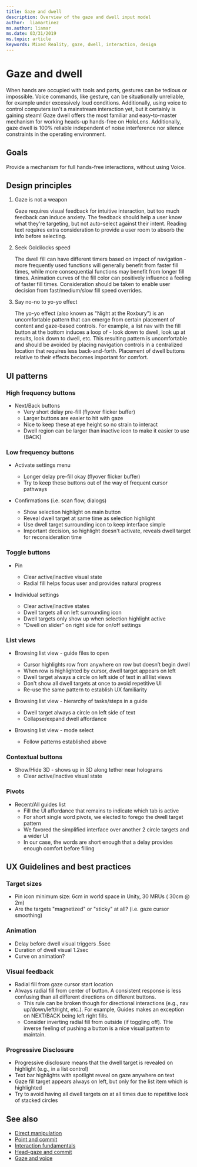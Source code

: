 ```yaml
---
title: Gaze and dwell
description: Overview of the gaze and dwell input model
author:  liamartinez
ms.author: liamar
ms.date: 03/31/2019
ms.topic: article
keywords: Mixed Reality, gaze, dwell, interaction, design
---
```


# Gaze and dwell

When hands are occupied with tools and parts, gestures can be tedious or impossible.  Voice commands, like gesture, can be situationally unreliable, for example under excessively loud conditions.  Additionally, using voice to control computers isn't a mainstream interaction yet, but it certainly is gaining steam!  Gaze dwell offers the most familiar and easy-to-master mechanism for working heads-up hands-free on HoloLens.  Additionally, gaze dwell is 100% reliable independent of noise interference nor silence constraints in the operating environment.

## Goals

Provide a mechanism for full hands-free interactions, without using Voice.

## Design principles

1. Gaze is not a weapon
	
	Gaze requires visual feedback for intuitive interaction, but too much feedback can induce anxiety. The feedback should help a user know what they're targeting, but not auto-select against their intent. Reading text requires extra consideration to provide a user room to absorb the info before selecting.
	
2. Seek Goldilocks speed
	
	The dwell fill can have different timers based on impact of navigation - more frequently used functions will generally benefit from faster fill times, while more consequential functions may benefit from longer fill times. Animation curves of the fill color can positively influence a feeling of faster fill times. Consideration should be taken to enable user decision from fast/medium/slow fill speed overrides.
	
3. Say no-no to yo-yo effect

    The yo-yo effect (also known as "Night at the Roxbury") is an uncomfortable pattern that can emerge from certain  placement of content and gaze-based controls. For example, a list nav with the fill button at the bottom induces a loop of - look down to dwell, look up at results, look down to dwell, etc. This resulting pattern is uncomfortable and should be avoided by placing navigation controls in a centralized location that requires less back-and-forth. Placement of dwell buttons relative to their effects becomes important for comfort.

## UI patterns

### High frequency buttons
	
* Next/Back buttons
  * Very short delay pre-fill (flyover flicker buffer)
  * Larger buttons are easier to hit with gaze
  * Nice to keep these at eye height so no strain to interact
  * Dwell region can be larger than inactive icon to make it easier to use (BACK)

### Low frequency buttons
	
* Activate settings menu
  * Longer delay pre-fill okay (flyover flicker buffer)
  * Try to keep these buttons out of the way of frequent cursor pathways

* Confirmations (i.e. scan flow, dialogs)
  * Show selection highlight on main button
  * Reveal dwell target at same time as selection highlight
  * Use dwell target surrounding icon to keep interface simple
  * Important decision, so highlight doesn't activate, reveals dwell target for reconsideration time
		
### Toggle buttons

* Pin
  * Clear active/inactive visual state
  * Radial fill helps focus user and provides natural progress 

* Individual settings
  * Clear active/inactive states
  * Dwell targets all on left surrounding icon
  * Dwell targets only show up when selection highlight active
  * "Dwell on slider" on right side for on/off settings

### List views

* Browsing list view - guide files to open
  * Cursor highlights row from anywhere on row but doesn’t begin dwell
  * When row is highlighted by cursor, dwell target appears on left
  * Dwell target always a circle on left side of text in all list views
  * Don't show all dwell targets at once to avoid repetitive UI
  * Re-use the same pattern to establish UX familiarity
		
* Browsing list view - hierarchy of tasks/steps in a guide
  * Dwell target always a circle on left side of text
  * Collapse/expand dwell affordance
		
* Browsing list view - mode select
  * Follow patterns established above

### Contextual buttons

* Show/Hide 3D - shows up in 3D along tether near holograms 
  * Clear active/inactive visual state

### Pivots

* Recent/All guides list
  * Fill the UI affordance that remains to indicate which tab is active
  * For short single word pivots, we elected to forego the dwell target pattern
  * We favored the simplified interface over another 2 circle targets and a wider UI
  * In our case, the words are short enough that a delay provides enough comfort before filling


## UX Guidelines and best practices

### Target sizes

  * Pin icon minimum size: 6cm in world space in Unity, 30 MRUs ( 30cm @ 2m)
  * Are the targets "magnetized" or "sticky" at all? (i.e. gaze cursor smoothing)

### Animation

  * Delay before dwell visual triggers .5sec
  * Duration of dwell visual 1.2sec
  * Curve on animation?

### Visual feedback

  * Radial fill from gaze cursor start location
  * Always radial fill from center of button. A consistent response is less confusing than all different directions on different buttons. 
    * This rule can be broken though for directional interactions (e.g., nav up/down/left/right, etc.). For example, Guides makes an exception on NEXT/BACK being left right fills.
    * Consider inverting radial fill from outside (if toggling off). THe inverse feeling of pushing a button is a nice visual pattern to maintain. 

### Progressive Disclosure

 * Progressive disclosure means that the dwell target is revealed on highlight (e.g., in a list control)
 * Text bar highlights with spotlight reveal on gaze anywhere on text
 * Gaze fill target appears always on left, but only for the list item which is highlighted
 * Try to avoid having all dwell targets on at all times due to repetitive look of stacked circles
 
 ## See also
* [Direct manipulation](direct-manipulation.md)
* [Point and commit](point-and-commit.md)
* [Interaction fundamentals](interaction-fundamentals.md)
* [Head-gaze and commit](gaze-and-commit.md)
* [Gaze and voice](voice-design.md)
